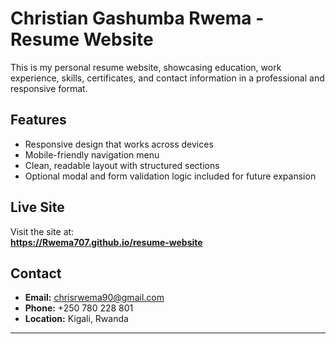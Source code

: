 # Christian Gashumba Rwema - Resume Website

This is my personal resume website, showcasing education, work experience, skills, certificates, and contact information in a professional and responsive format.

##  Features
- Responsive design that works across devices
- Mobile-friendly navigation menu 
- Clean, readable layout with structured sections
- Optional modal and form validation logic included for future expansion

##  Live Site
Visit the site at:  
**https://Rwema707.github.io/resume-website**

##  Contact
- **Email:** chrisrwema90@gmail.com  
- **Phone:** +250 780 228 801  
- **Location:** Kigali, Rwanda

---
